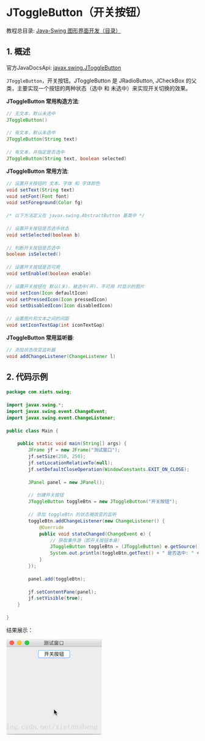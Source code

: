 # JToggleButton（开关按钮）

教程总目录: [Java-Swing 图形界面开发（目录）](../README.md)

## 1. 概述

官方JavaDocsApi: [javax.swing.JToggleButton](https://docs.oracle.com/javase/8/docs/api/javax/swing/JToggleButton.html)

`JToggleButton`，开关按钮。JToggleButton 是 JRadioButton, JCheckBox 的父类，主要实现一个按钮的两种状态（选中 和 未选中）来实现开关切换的效果。

**JToggleButton 常用构造方法**:

```java
// 无文本，默认未选中
JToggleButton()

// 有文本，默认未选中
JToggleButton(String text)

// 有文本，并指定是否选中
JToggleButton(String text, boolean selected)
```

**JToggleButton 常用方法**:

```java
// 设置开关按钮的 文本、字体 和 字体颜色
void setText(String text)
void setFont(Font font)
void setForeground(Color fg)

/* 以下方法定义在 javax.swing.AbstractButton 基类中 */

// 设置开关按钮是否选中状态
void setSelected(boolean b)

// 判断开关按钮是否选中
boolean isSelected()

// 设置开关按钮是否可用
void setEnabled(boolean enable)

// 设置开关按钮在 默认(关)、被选中(开)、不可用 时显示的图片
void setIcon(Icon defaultIcon)
void setPressedIcon(Icon pressedIcon)
void setDisabledIcon(Icon disabledIcon)

// 设置图片和文本之间的间距
void setIconTextGap(int iconTextGap)
```

**JToggleButton 常用监听器**:

```java
// 添加状态改变监听器
void addChangeListener(ChangeListener l)
```

## 2. 代码示例

```java
package com.xiets.swing;

import javax.swing.*;
import javax.swing.event.ChangeEvent;
import javax.swing.event.ChangeListener;

public class Main {

    public static void main(String[] args) {
        JFrame jf = new JFrame("测试窗口");
        jf.setSize(250, 250);
        jf.setLocationRelativeTo(null);
        jf.setDefaultCloseOperation(WindowConstants.EXIT_ON_CLOSE);

        JPanel panel = new JPanel();

        // 创建开关按钮
        JToggleButton toggleBtn = new JToggleButton("开关按钮");

        // 添加 toggleBtn 的状态被改变的监听
        toggleBtn.addChangeListener(new ChangeListener() {
            @Override
            public void stateChanged(ChangeEvent e) {
                // 获取事件源（即开关按钮本身）
                JToggleButton toggleBtn = (JToggleButton) e.getSource();
                System.out.println(toggleBtn.getText() + " 是否选中: " + toggleBtn.isSelected());
            }
        });

        panel.add(toggleBtn);

        jf.setContentPane(panel);
        jf.setVisible(true);
    }

}
```

结果展示：

![java-swing3_8](../images/java-swing3_8.gif)